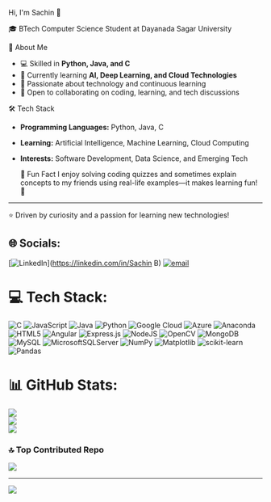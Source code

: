 Hi, I'm Sachin 👋

🎓 BTech Computer Science Student at Dayanada Sagar University 

 🌟 About Me
- 💻 Skilled in **Python, Java, and C**  
- 🌱 Currently learning **AI, Deep Learning, and Cloud Technologies**  
- 🎯 Passionate about technology and continuous learning  
- 🤝 Open to collaborating on coding, learning, and tech discussions  

 🛠️ Tech Stack
- **Programming Languages:** Python, Java, C  
- **Learning:** Artificial Intelligence, Machine Learning, Cloud Computing  
- **Interests:** Software Development, Data Science, and Emerging Tech

  🎉 Fun Fact
I enjoy solving coding quizzes and sometimes explain concepts to my friends using real-life examples—it makes learning fun! 🚀  


---
⭐ Driven by curiosity and a passion for learning new technologies!


## 🌐 Socials:
[![LinkedIn](https://img.shields.io/badge/LinkedIn-%230077B5.svg?logo=linkedin&logoColor=white)](https://linkedin.com/in/Sachin B) [![email](https://img.shields.io/badge/Email-D14836?logo=gmail&logoColor=white)](mailto:sachinbhosagi09@gmail.com) 

# 💻 Tech Stack:
![C](https://img.shields.io/badge/c-%2300599C.svg?style=flat-square&logo=c&logoColor=white) ![JavaScript](https://img.shields.io/badge/javascript-%23323330.svg?style=flat-square&logo=javascript&logoColor=%23F7DF1E) ![Java](https://img.shields.io/badge/java-%23ED8B00.svg?style=flat-square&logo=openjdk&logoColor=white) ![Python](https://img.shields.io/badge/python-3670A0?style=flat-square&logo=python&logoColor=ffdd54) ![Google Cloud](https://img.shields.io/badge/GoogleCloud-%234285F4.svg?style=flat-square&logo=google-cloud&logoColor=white) ![Azure](https://img.shields.io/badge/azure-%230072C6.svg?style=flat-square&logo=microsoftazure&logoColor=white) ![Anaconda](https://img.shields.io/badge/Anaconda-%2344A833.svg?style=flat-square&logo=anaconda&logoColor=white) ![HTML5](https://img.shields.io/badge/html5-%23E34F26.svg?style=flat-square&logo=html5&logoColor=white) ![Angular](https://img.shields.io/badge/angular-%23DD0031.svg?style=flat-square&logo=angular&logoColor=white) ![Express.js](https://img.shields.io/badge/express.js-%23404d59.svg?style=flat-square&logo=express&logoColor=%2361DAFB) ![NodeJS](https://img.shields.io/badge/node.js-6DA55F?style=flat-square&logo=node.js&logoColor=white) ![OpenCV](https://img.shields.io/badge/opencv-%23white.svg?style=flat-square&logo=opencv&logoColor=white) ![MongoDB](https://img.shields.io/badge/MongoDB-%234ea94b.svg?style=flat-square&logo=mongodb&logoColor=white) ![MySQL](https://img.shields.io/badge/mysql-4479A1.svg?style=flat-square&logo=mysql&logoColor=white) ![MicrosoftSQLServer](https://img.shields.io/badge/Microsoft%20SQL%20Server-CC2927?style=flat-square&logo=microsoft%20sql%20server&logoColor=white) ![NumPy](https://img.shields.io/badge/numpy-%23013243.svg?style=flat-square&logo=numpy&logoColor=white) ![Matplotlib](https://img.shields.io/badge/Matplotlib-%23ffffff.svg?style=flat-square&logo=Matplotlib&logoColor=black) ![scikit-learn](https://img.shields.io/badge/scikit--learn-%23F7931E.svg?style=flat-square&logo=scikit-learn&logoColor=white) ![Pandas](https://img.shields.io/badge/pandas-%23150458.svg?style=flat-square&logo=pandas&logoColor=white)
# 📊 GitHub Stats:
![](https://github-readme-stats.vercel.app/api?username=Sachinn0704&theme=vue-dark&hide_border=false&include_all_commits=true&count_private=true)<br/>
![](https://nirzak-streak-stats.vercel.app/?user=Sachinn0704&theme=vue-dark&hide_border=false)<br/>
![](https://github-readme-stats.vercel.app/api/top-langs/?username=Sachinn0704&theme=vue-dark&hide_border=false&include_all_commits=true&count_private=true&layout=compact)

### 🔝 Top Contributed Repo
![](https://github-contributor-stats.vercel.app/api?username=Sachinn0704&limit=5&theme=dark&combine_all_yearly_contributions=true)

---
[![](https://visitcount.itsvg.in/api?id=Sachinn0704&icon=0&color=0)](https://visitcount.itsvg.in)

